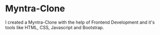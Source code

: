 # Myntra-Clone
I created a Myntra-Clone with the help of Frontend Development and it's tools like HTML, CSS, Javascript and Bootstrap.
